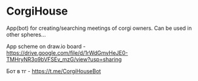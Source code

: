 # CorgiHouse
App(bot) for creating/searching meetings of corgi owners. Can be used in other spheres...


App scheme on draw.io board - https://drive.google.com/file/d/1rWdGmvHeJE0-TMHryNR3o9bVFSEv_mzG/view?usp=sharing

Бот в тг - https://t.me/CorgiHouseBot

